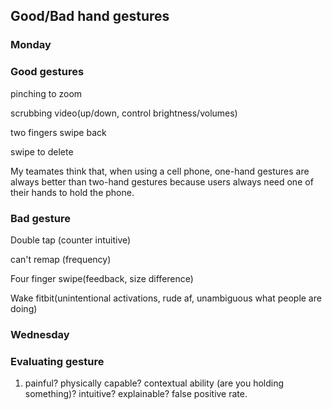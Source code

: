 ## Good/Bad hand gestures

### Monday

### Good gestures

pinching to zoom

scrubbing video(up/down, control brightness/volumes)

two fingers swipe back

swipe to delete

My teamates think that, when using a cell phone, one-hand gestures are always better than two-hand gestures because users always need one of their hands to hold the phone.

### Bad gesture

Double tap (counter intuitive)

can't remap (frequency)

Four finger swipe(feedback, size difference)

Wake fitbit(unintentional activations, rude af, unambiguous what people are doing)

### Wednesday

### Evaluating gesture

1. painful? physically capable? contextual ability (are you holding something)? intuitive? explainable? false positive rate.


